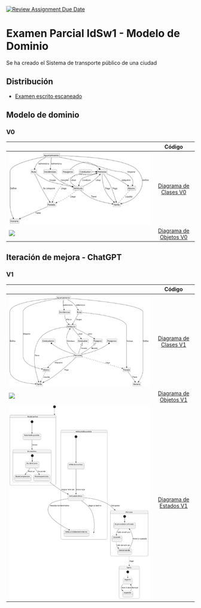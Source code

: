 [![Review Assignment Due Date](https://classroom.github.com/assets/deadline-readme-button-22041afd0340ce965d47ae6ef1cefeee28c7c493a6346c4f15d667ab976d596c.svg)](https://classroom.github.com/a/GYdZjuJz)

# Examen Parcial IdSw1 - Modelo de Dominio

Se ha creado el Sistema de transporte público de una ciudad

## Distribución

- [Examen escrito escaneado](https://github.com/Ingenieria-Informatica-UNEATLANTICO/app-actividad-post-parcial-SantiGT1503/blob/main/documents/Modelo%20de%20Dominio%20-%20Transporte%20público.pdf)

## Modelo de dominio

### V0

|                                                          |                                                                                          Código                                                                                           |
| -------------------------------------------------------- | :---------------------------------------------------------------------------------------------------------------------------------------------------------------------------------------: |
| ![](/images/V0/TransportePublico-DiagramaClases-V0.svg)  |  [Diagrama de Clases V0](https://github.com/Ingenieria-Informatica-UNEATLANTICO/app-actividad-post-parcial-SantiGT1503/blob/main/modelosUML/V0/TransportePublico-DiagramaClases-V0.puml)  |
| ![](/images/V0/TransportePúblico-DiagramaObjetos-V0.svg) | [Diagrama de Objetos V0](https://github.com/Ingenieria-Informatica-UNEATLANTICO/app-actividad-post-parcial-SantiGT1503/blob/main/modelosUML/V0/TransportePúblico-DiagramaObjetos-V0.puml) |

## Iteración de mejora - ChatGPT

### V1

|                                                          |                                                                                          Código                                                                                           |
| -------------------------------------------------------- | :---------------------------------------------------------------------------------------------------------------------------------------------------------------------------------------: |
| ![](/images/V1/TransportePublico-DiagramaClases-V1.svg)  |  [Diagrama de Clases V1](https://github.com/Ingenieria-Informatica-UNEATLANTICO/app-actividad-post-parcial-SantiGT1503/blob/main/modelosUML/V1/TransportePublico-DiagramaClases-V1.puml)  |
| ![](/images/V1/TransportePúblico-DiagramaObjetos-V1.svg) | [Diagrama de Objetos V1](https://github.com/Ingenieria-Informatica-UNEATLANTICO/app-actividad-post-parcial-SantiGT1503/blob/main/modelosUML/V1/TransportePúblico-DiagramaObjetos-V1.puml) |
| ![](/images/V1/TransportePublico-DiagramaEstados-V1.svg) | [Diagrama de Estados V1](https://github.com/Ingenieria-Informatica-UNEATLANTICO/app-actividad-post-parcial-SantiGT1503/blob/main/modelosUML/V1/TransportePublico-DiagramaEstados-V1.puml) |
